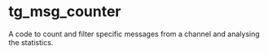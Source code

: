 # tg_msg_counter
A code to count and filter specific messages from a channel and analysing the statistics.
